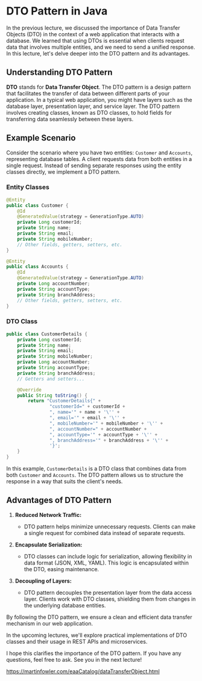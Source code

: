 # DTO Pattern in Java

In the previous lecture, we discussed the importance of Data Transfer Objects (DTO) in the context of a web application that interacts with a database. We learned that using DTOs is essential when clients request data that involves multiple entities, and we need to send a unified response. In this lecture, let's delve deeper into the DTO pattern and its advantages.

## Understanding DTO Pattern

**DTO** stands for **Data Transfer Object**. The DTO pattern is a design pattern that facilitates the transfer of data between different parts of your application. In a typical web application, you might have layers such as the database layer, presentation layer, and service layer. The DTO pattern involves creating classes, known as DTO classes, to hold fields for transferring data seamlessly between these layers.

## Example Scenario

Consider the scenario where you have two entities: `Customer` and `Accounts`, representing database tables. A client requests data from both entities in a single request. Instead of sending separate responses using the entity classes directly, we implement a DTO pattern.

### Entity Classes

```java
@Entity
public class Customer {
    @Id
    @GeneratedValue(strategy = GenerationType.AUTO)
    private Long customerId;
    private String name;
    private String email;
    private String mobileNumber;
    // Other fields, getters, setters, etc.
}

@Entity
public class Accounts {
    @Id
    @GeneratedValue(strategy = GenerationType.AUTO)
    private Long accountNumber;
    private String accountType;
    private String branchAddress;
    // Other fields, getters, setters, etc.
}
```

### DTO Class

```java
public class CustomerDetails {
    private Long customerId;
    private String name;
    private String email;
    private String mobileNumber;
    private Long accountNumber;
    private String accountType;
    private String branchAddress;
    // Getters and setters...

    @Override
    public String toString() {
        return "CustomerDetails{" +
                "customerId=" + customerId +
                ", name='" + name + '\'' +
                ", email='" + email + '\'' +
                ", mobileNumber='" + mobileNumber + '\'' +
                ", accountNumber=" + accountNumber +
                ", accountType='" + accountType + '\'' +
                ", branchAddress='" + branchAddress + '\'' +
                '}';
    }
}
```

In this example, `CustomerDetails` is a DTO class that combines data from both `Customer` and `Accounts`. The DTO pattern allows us to structure the response in a way that suits the client's needs.

## Advantages of DTO Pattern

1. **Reduced Network Traffic:**
   - DTO pattern helps minimize unnecessary requests. Clients can make a single request for combined data instead of separate requests.

2. **Encapsulate Serialization:**
   - DTO classes can include logic for serialization, allowing flexibility in data format (JSON, XML, YAML). This logic is encapsulated within the DTO, easing maintenance.

3. **Decoupling of Layers:**
   - DTO pattern decouples the presentation layer from the data access layer. Clients work with DTO classes, shielding them from changes in the underlying database entities.

By following the DTO pattern, we ensure a clean and efficient data transfer mechanism in our web application.

In the upcoming lectures, we'll explore practical implementations of DTO classes and their usage in REST APIs and microservices.

I hope this clarifies the importance of the DTO pattern. If you have any questions, feel free to ask. See you in the next lecture!

https://martinfowler.com/eaaCatalog/dataTransferObject.html